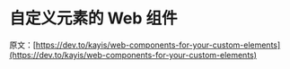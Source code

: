 # 自定义元素的 Web 组件

原文：[https://dev.to/kayis/web-components-for-your-custom-elements](https://dev.to/kayis/web-components-for-your-custom-elements)